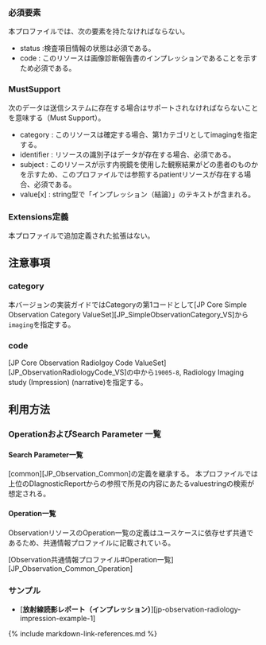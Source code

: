 ### 必須要素
本プロファイルでは、次の要素を持たなければならない。

 - status :検査項目情報の状態は必須である。
 - code : このリソースは画像診断報告書のインプレッションであることを示すため必須である。

### MustSupport
次のデータは送信システムに存在する場合はサポートされなければならないことを意味する（Must Support）。

 - category : このリソースは確定する場合、第1カテゴリとしてimagingを指定する。
 - identifier : リソースの識別子はデータが存在する場合、必須である。
 - subject : このリソースが示す内視鏡を使用した観察結果がどの患者のものかを示すため、このプロファイルでは参照するpatientリソースが存在する場合、必須である。
 - value[x] : string型で「インプレッション（結論）」のテキストが含まれる。


### Extensions定義

 本プロファイルで追加定義された拡張はない。

## 注意事項

### category

本バージョンの実装ガイドではCategoryの第1コードとして[JP Core Simple Observation Category ValueSet][JP_SimpleObservationCategory_VS]から`imaging`を指定する。

### code

[JP Core Observation Radiolgoy Code ValueSet][JP_ObservationRadiologyCode_VS]の中から`19005-8`, Radiology Imaging study (Impression) (narrative)を指定する。

## 利用方法

### OperationおよびSearch Parameter 一覧

#### Search Parameter一覧
[common][JP_Observation_Common]の定義を継承する。
本プロファイルでは上位のDIagnosticReportからの参照で所見の内容にあたるvaluestringの検索が想定される。

#### Operation一覧

ObservationリソースのOperation一覧の定義はユースケースに依存せず共通であるため、共通情報プロファイルに記載されている。

[Observation共通情報プロファイル#Operation一覧][JP_Observation_Common_Operation]

### サンプル

* [**放射線読影レポート（インプレッション）**][jp-observation-radiology-impression-example-1]

{% include markdown-link-references.md %}
